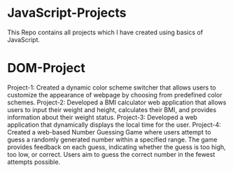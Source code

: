 # JavaScript-Projects
This Repo contains all projects which I have created using basics of JavaScript.

# DOM-Project
Project-1: Created a dynamic color scheme switcher that allows users to customize the appearance of webpage by choosing from predefined color schemes. 
Project-2: Developed a BMI calculator web application that allows users to input their weight and height, calculates their BMI, and provides information about their weight status.
Project-3: Developed a web application that dynamically displays the local time for the user.
Project-4: Created a web-based Number Guessing Game where users attempt to guess a randomly generated number within a specified range. The game provides feedback on each guess, indicating whether the guess is too high, too low, or correct. Users aim to guess the correct number in the fewest attempts possible.
